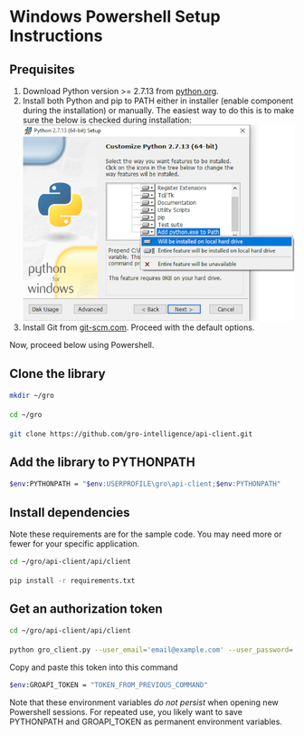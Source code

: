 # Windows Powershell Setup Instructions

## Prequisites

1. Download Python version >= 2.7.13 from [python.org](https://www.python.org/downloads/windows/).
2. Install both Python and pip to PATH either in installer (enable component during the installation) or manually. The easiest way to do this is to make sure the below is checked during installation: ![readme_add_python_to_path_installer](readme_add_python_to_path_installer.png)
3. Install Git from [git-scm.com](https://git-scm.com/download/win). Proceed with the default options.

Now, proceed below using Powershell.

## Clone the library

```sh
mkdir ~/gro

cd ~/gro

git clone https://github.com/gro-intelligence/api-client.git
```

## Add the library to PYTHONPATH

```sh
$env:PYTHONPATH = "$env:USERPROFILE\gro\api-client;$env:PYTHONPATH"
```

## Install dependencies

Note these requirements are for the sample code. You may need more or fewer for your specific application.

```sh
cd ~/gro/api-client/api/client

pip install -r requirements.txt
```

## Get an authorization token

```sh
cd ~/gro/api-client/api/client

python gro_client.py --user_email='email@example.com' --user_password='securePassword'  --print_token
```

Copy and paste this token into this command

```sh
$env:GROAPI_TOKEN = "TOKEN_FROM_PREVIOUS_COMMAND"
```

Note that these environment variables *do not persist* when opening new Powershell sessions. For repeated use, you likely want to save PYTHONPATH and GROAPI_TOKEN as permanent environment variables.